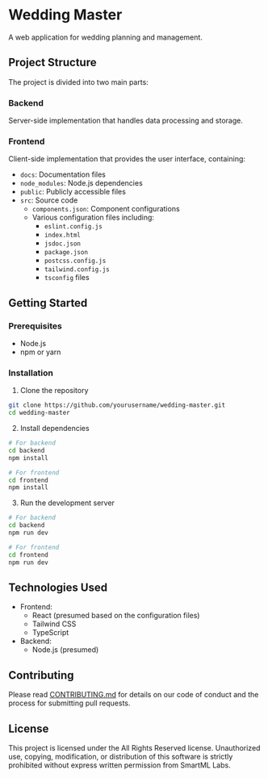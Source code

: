# Wedding Master

A web application for wedding planning and management.

## Project Structure

The project is divided into two main parts:

### Backend
Server-side implementation that handles data processing and storage.

### Frontend
Client-side implementation that provides the user interface, containing:
- `docs`: Documentation files
- `node_modules`: Node.js dependencies
- `public`: Publicly accessible files
- `src`: Source code
  - `components.json`: Component configurations
  - Various configuration files including:
    - `eslint.config.js`
    - `index.html`
    - `jsdoc.json`
    - `package.json`
    - `postcss.config.js`
    - `tailwind.config.js`
    - `tsconfig` files

## Getting Started

### Prerequisites
- Node.js
- npm or yarn

### Installation

1. Clone the repository
```bash
git clone https://github.com/yourusername/wedding-master.git
cd wedding-master
```

2. Install dependencies
```bash
# For backend
cd backend
npm install

# For frontend
cd frontend
npm install
```

3. Run the development server
```bash
# For backend
cd backend
npm run dev

# For frontend
cd frontend
npm run dev
```

## Technologies Used

- Frontend: 
  - React (presumed based on the configuration files)
  - Tailwind CSS
  - TypeScript
- Backend: 
  - Node.js (presumed)

## Contributing

Please read [CONTRIBUTING.md](https://github.com/SmartMLLabs-1/Shaadibanaavo/blob/main/CONTRIBUTING.md) for details on our code of conduct and the process for submitting pull requests.

## License

This project is licensed under the All Rights Reserved license. Unauthorized use, copying, modification, or distribution of this software is strictly prohibited without express written permission from SmartML Labs.
